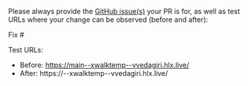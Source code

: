 Please always provide the [GitHub issue(s)](../issues) your PR is for, as well as test URLs where your change can be observed (before and after):

Fix #<gh-issue-id>

Test URLs:
- Before: https://main--xwalktemp--vvedagiri.hlx.live/
- After: https://<branch>--xwalktemp--vvedagiri.hlx.live/
